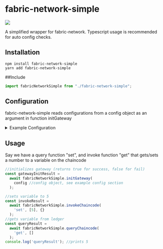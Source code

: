 # fabric-network-simple
![](https://github.com/RuiSiang/fabric-network-simple/workflows/Node.js%20CI/badge.svg)

A simplified wrapper for fabric-network. Typescript usage is recommended for auto config checks.

## Installation
```
npm install fabric-network-simple
yarn add fabric-network-simple
```

##Include
```typescript
import fabricNetworkSimple from "./fabric-network-simple";
```

## Configuration
fabric-network-simple reads configurations from a config object as an argument in function initGateway
<details><summary>Example Configuration</summary>
<p>
  
```typescript
const config: fabricNetworkSimple.config = {
  channelName: "test-channel",
  contractName: "test-contract",
  connectionProfile: {
    name: "Network",
    version: "1.1",
    channels: {
      "test-channel": {
        orderers: ["orderer.example.com"],
        peers: ["peer0.org1.example.com", "peer0.org2.example.com"],
      },
    },
    organizations: {
      Org1: {
        mspid: "Org1MSP",
        peers: ["peer0.org1.example.com"],
        certificateAuthorities: ["ca-org1"],
      },
      Org2: {
        mspid: "Org2MSP",
        peers: ["peer0.org2.example.com"],
        certificateAuthorities: ["ca-org2"],
      },
    },
    orderers: {
      "orderer.example.com": {
        url: "grpcs://localhost:7050",
        grpcOptions: {
          "ssl-target-name-override": "orderer.example.com",
        },
        tlsCACerts: {
          path:
            "test/ordererOrganizations/example.com/orderers/orderer.example.com/tlscacerts/example.com-cert.pem",
        },
      },
    },
    peers: {
      "peer0.org1.example.com": {
        url: "grpcs://localhost:7051",
        grpcOptions: {
          "ssl-target-name-override": "peer0.org1.example.com",
        },
        tlsCACerts: {
          path:
            "test/peerOrganizations/org1.example.com/peers/peer0.org1.example.com/tlscacerts/org1.example.com-cert.pem",
        },
      },
      "peer0.org2.example.com": {
        url: "grpcs://localhost:8051",
        grpcOptions: {
          "ssl-target-name-override": "peer0.org2.example.com",
        },
        tlsCACerts: {
          path:
            "test/peerOrganizations/org2.example.com/peers/peer0.org2.example.com/tlscacerts/org2.example.com-cert.pem",
        },
      },
    },
  },
  identity: {
    mspid: 'Org1MSP',
    certificate: '-----BEGIN CERTIFICATE-----\nMIIB9DCCAZugAwIBAgIQX6iGazkZVMAKUvWR+bX//DAKBggqhkjOPQQDAjBbMQsw\nCQYDVQQGEwJVUzETMBEGA1UECBMKQ2FsaWZvcm5pYTEWMBQGA1UEBxMNU2FuIEZy\nYW5jaXNjbzENMAsGA1UEChMEb3JnMTEQMA4GA1UEAxMHY2Eub3JnMTAeFw0yMDA4\nMTQwNzI0MDBaFw0zMDA4MTIwNzI0MDBaME8xCzAJBgNVBAYTAlVTMRMwEQYDVQQI\nEwpDYWxpZm9ybmlhMRYwFAYDVQQHEw1TYW4gRnJhbmNpc2NvMRMwEQYDVQQDDApB\nZG1pbkBvcmcxMFkwEwYHKoZIzj0CAQYIKoZIzj0DAQcDQgAEywRWLrKHCeMACzKq\noaktPkjczbxAA+zqS5AVlKQUVwAmiUaNF/cQHnjdHeDNNYZAAaUwRY8xnxP4DJRT\n7g5GT6NNMEswDgYDVR0PAQH/BAQDAgeAMAwGA1UdEwEB/wQCMAAwKwYDVR0jBCQw\nIoAg2ZieZeymeQE20xuqymU3R0kMoRUnUO+ic3TqcVW0ZWEwCgYIKoZIzj0EAwID\nRwAwRAIgbBhgPWUo8pnOZhODSjsKqzaP8jxLv3G+3hG/v32b7OICIELn9dQ3ua0Y\nOf6Q2XKcXvI/6BFXEMJzJkCv52MKTjKl\n-----END CERTIFICATE-----\n',
    privateKey: '-----BEGIN PRIVATE KEY-----\r\nMIGHAgEAMBMGByqGSM49AgEGCCqGSM49AwEHBG0wawIBAQQgpiKVKhRCAhxWB5of\r\n64AOB7741SQPNARB2Ob12Ag7TDOhRANCAATLBFYusocJ4wALMqqhqS0+SNzNvEAD\r\n7OpLkBWUpBRXACaJRo0X9xAeeN0d4M01hkABpTBFjzGfE/gMlFPuDkZP\r\n-----END PRIVATE KEY-----\r\n',
  },
  settings: {
    enableDiscovery: true,
    asLocalhost: true,
  }
```

</p>
</details>


## Usage
Say we have a query function "set", and invoke function "get" that gets/sets a number to a variable on the chaincode
```typescript
//initializes gateway (returns true for success, false for fail)
const gatewayInitResult = 
  await fabricNetworkSimple.initGateway(
    config //config object, see example config section
  );

//sets variable to 5
const invokeResult = 
  await fabricNetworkSimple.invokeChaincode(
    'set', [5], {}
  );
//gets variable from ledger
const queryResult = 
  await fabricNetworkSimple.queryChaincode(
    'get', []
  );
console.log('queryResult'); //prints 5
```
